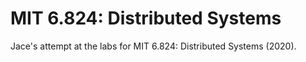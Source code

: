 # MIT 6.824: Distributed Systems

Jace's attempt at the labs for MIT 6.824: Distributed Systems (2020).
